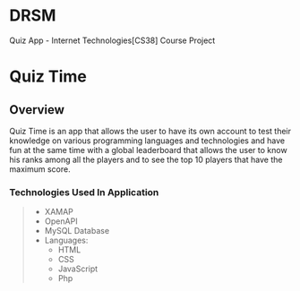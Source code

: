 # DRSM
Quiz App - Internet Technologies[CS38] Course Project

# Quiz Time

## Overview
Quiz Time is an app that allows the user to have its own account to test their knowledge on various programming languages and technologies and have fun at the same time with a global leaderboard that allows the user to know his ranks among all the players and to see the top 10 players that have the maximum score.

### Technologies Used In Application
>- XAMAP
>- OpenAPI
>- MySQL Database
>- Languages:
>   - HTML
>   - CSS
>   - JavaScript
>   - Php
